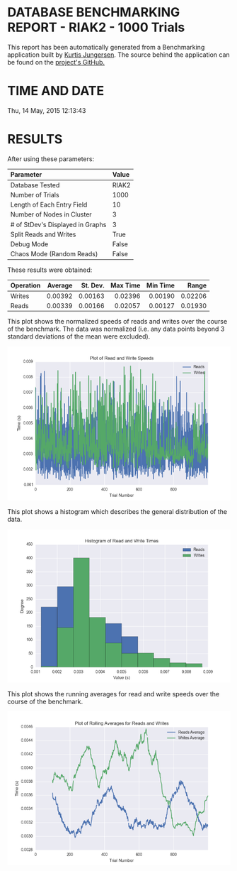 DATABASE BENCHMARKING REPORT - RIAK2 - 1000 Trials
=========================================

This report has been automatically generated from a Benchmarking application
built by [Kurtis Jungersen](http://kmjungersen.com).  The source behind the application can be found on the [project's GitHub.](https://github.com/kmjungersen/DB-Benchmarking)

TIME AND DATE
=============

Thu, 14 May, 2015 12:13:43


RESULTS
=======

After using these parameters:

| Parameter                        | Value   |
|:---------------------------------|:--------|
| Database Tested                  | RIAK2   |
| Number of Trials                 | 1000    |
| Length of Each Entry Field       | 10      |
| Number of Nodes in Cluster       | 3       |
| # of StDev's Displayed in Graphs | 3       |
| Split Reads and Writes           | True    |
| Debug Mode                       | False   |
| Chaos Mode (Random Reads)        | False   |

These results were obtained:

| Operation   |   Average |   St. Dev. |   Max Time |   Min Time |   Range |
|:------------|----------:|-----------:|-----------:|-----------:|--------:|
| Writes      |   0.00392 |    0.00163 |    0.02396 |    0.00190 | 0.02206 |
| Reads       |   0.00339 |    0.00166 |    0.02057 |    0.00127 | 0.01930 |

This plot shows the normalized speeds of reads and writes over the course of the benchmark.  The data was normalized (i.e. any data points beyond 3 standard deviations of the mean were excluded).

![Alt text](images/RIAK2-May14-2015-12:13:43-rw.png "rw")

This plot shows a histogram which describes the general distribution of the data.

![Alt text](images/RIAK2-May14-2015-12:13:43-stats.png "stats")

This plot shows the running averages for read and write speeds over the course of the benchmark.

![Alt text](images/RIAK2-May14-2015-12:13:43-running_averages.png "running_averages")